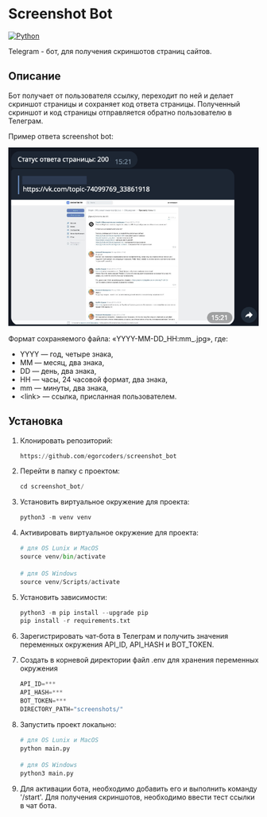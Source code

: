 # Screenshot Bot

[![Python](https://img.shields.io/badge/-Python-464641?style=flat-square&logo=Python)](https://www.python.org/)

Telegram - бот, для получения скриншотов страниц сайтов.

## Описание

Бот получает от пользователя ссылку, переходит по ней и делает скриншот страницы и сохраняет код ответа страницы. Полученный скриншот и код страницы отправляется обратно пользователю в Телеграм.

Пример ответа screenshot bot:

![](screenshot_bot.png)

Формат сохраняемого файла: «YYYY-MM-DD_HH:mm_<link>.jpg», где:

* YYYY — год, четыре знака,
* MM — месяц, два знака,
* DD — день, два знака,
* HH — часы, 24 часовой формат, два знака,
* mm — минуты, два знака,
* \<link> — ссылка, присланная пользователем.

## Установка

1. Клонировать репозиторий:

    ```python
    https://github.com/egorcoders/screenshot_bot
    ```

2. Перейти в папку с проектом:

    ```python
    cd screenshot_bot/
    ```

3. Установить виртуальное окружение для проекта:

    ```python
    python3 -m venv venv
    ```

4. Активировать виртуальное окружение для проекта:

    ```python
    # для OS Lunix и MacOS
    source venv/bin/activate

    # для OS Windows
    source venv/Scripts/activate
    ```

5. Установить зависимости:

    ```python
    python3 -m pip install --upgrade pip
    pip install -r requirements.txt
    ```

6. Зарегистрировать чат-бота в Телеграм и получить значения переменных окружения API_ID, API_HASH и BOT_TOKEN.

7. Создать в корневой директории файл .env для хранения переменных окружения

   ```python
   API_ID=***
   API_HASH=***
   BOT_TOKEN=***
   DIRECTORY_PATH="screenshots/"
   ```

8. Запустить проект локально:

    ```python
    # для OS Lunix и MacOS
    python main.py

    # для OS Windows
    python3 main.py
    ```

9. Для активации бота, необходимо добавить его и выполнить команду '/start'. Для получения скриншотов, необходимо ввести тест ссылки в чат бота.
